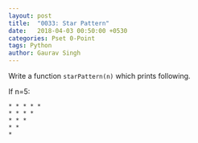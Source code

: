 ```yaml
---
layout: post
title:  "0033: Star Pattern"
date:   2018-04-03 00:50:00 +0530
categories: Pset 0-Point
tags: Python
author: Gaurav Singh
---
```


Write a function `starPattern(n)` which prints following.

If n=5:
```
* * * * *
* * * *
* * *
* *
*
```
